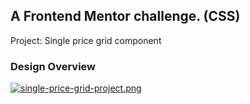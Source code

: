 ## A Frontend Mentor challenge. (CSS)
Project: Single price grid component

### Design Overview
[![single-price-grid-project.png](https://i.postimg.cc/tghQTHg3/single-price-grid-project.png)](https://postimg.cc/nscwRgBr)
